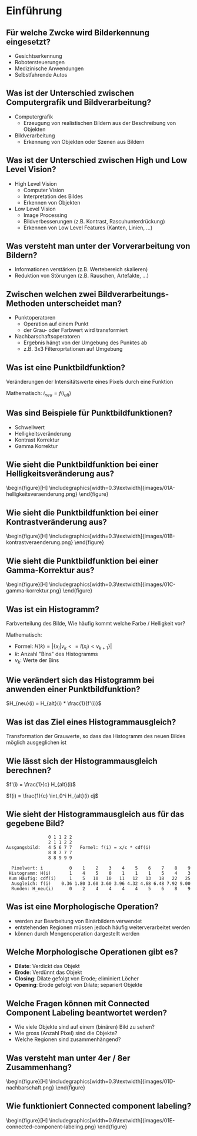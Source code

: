 # Einführung

## Für welche Zwcke wird Bilderkennung eingesetzt?
* Gesichtserkennung
* Robotersteuerungen
* Medizinische Anwendungen
* Selbstfahrende Autos

## Was ist der Unterschied zwischen Computergrafik und Bildverarbeitung?
* Computergrafik
    * Erzeugung von realistischen Bildern aus der Beschreibung von Objekten
* Bildverarbeitung
    * Erkennung von Objekten oder Szenen aus Bildern

## Was ist der Unterschied zwischen High und Low Level Vision?
* High Level Vision
    * Computer Vision
    * Interpretation des Bildes
    * Erkennen von Objekten
* Low Level Vision
    * Image Processing
    * Bildverbesserungen (z.B. Kontrast, Rascuhunterdrückung)
    * Erkennen von Low Level Features (Kanten, Linien, ...)

## Was versteht man unter der Vorverarbeitung von Bildern?
* Informationen verstärken (z.B. Wertebereich skalieren)
* Reduktion von Störungen (z.B. Rauschen, Artefakte, ...)

## Zwischen welchen zwei Bildverarbeitungs-Methoden unterscheidet man?
* Punktoperatoren
    * Operation auf einem Punkt
    * der Grau- oder Farbwert wird transformiert
* Nachbarschaftsoperatoren
    * Ergebnis hängt von der Umgebung des Punktes ab
    * z.B. 3x3 Filteroprtationen auf Umgebung

## Was ist eine Punktbildfunktion?
Veränderungen der Intensitätswerte eines Pixels durch eine Funktion

Mathematisch: $i_{neu} = f(i_{alt})$

## Was sind Beispiele für Punktbildfunktionen?
* Schwellwert
* Helligkeitsveränderung
* Kontrast Korrektur
* Gamma Korrektur

## Wie sieht die Punktbildfunktion bei einer Helligkeitsveränderung aus?
\begin{figure}[H]
    \includegraphics[width=0.3\textwidth]{images/01A-helligkeitsveraenderung.png}
\end{figure}

## Wie sieht die Punktbildfunktion bei einer Kontrastveränderung aus?
\begin{figure}[H]
    \includegraphics[width=0.3\textwidth]{images/01B-kontrastveraenderung.png}
\end{figure}

## Wie sieht die Punktbildfunktion bei einer Gamma-Korrektur aus?
\begin{figure}[H]
    \includegraphics[width=0.3\textwidth]{images/01C-gamma-korrektur.png}
\end{figure}

## Was ist ein Histogramm?
Farbverteilung des Bilde, Wie häufig kommt welche Farbe / Helligkeit vor?

Mathematisch: 

* Formel: $H(k) = |\{x_i | v_k <= I(x_i) < v_{k+1} \}|$
* $k$: Anzahl "Bins" des Histogramms
* $v_k$: Werte der Bins

## Wie verändert sich das Histogramm bei  anwenden einer Punktbildfunktion?
$H_{neu}(i) = H_{alt}(i) * \frac{1}{f'(i)}$

## Was ist das Ziel eines Histogrammausgleich?
Transformation der Grauwerte, so dass das Histogramm 
des neuen Bildes möglich ausgeglichen ist

## Wie lässt sich der Histogrammausgleich berechnen?
$f'(i) = \frac{1}{c} H_{alt}(i)$

$f(i) = \frac{1}{c} \int_0^i H_{alt}(i) dj$

## Wie sieht der Histogrammausgleich aus für das gegebene Bild?
```
                0 1 1 2 2
                2 1 1 2 2
Ausgangsbild:   4 5 6 7 7   Formel: f(i) = x/c * cdf(i)
                8 8 7 7 7
                8 8 9 9 9

  Pixelwert: i          0    1    2    3    4    5    6    7    8    9
 Histogramm: H(i)       1    4    5    0    1    1    1    5    4    3
 Kum Häufig: cdf(i)     1    5   10   10   11   12   13   18   22   25
  Ausgleich: f(i)    0.36 1.80 3.60 3.60 3.96 4.32 4.68 6.48 7.92 9.00
  Runden: H_neu(i)      0    2    4    4    4    4    5    6    8    9
```

## Was ist eine Morphologische Operation?
* werden zur Bearbeitung von Binärbildern verwendet
* entstehenden Regionen müssen jedoch häufig weiterverarbeitet werden
* können durch Mengenoperation dargestellt werden 

## Welche Morphologische Operationen gibt es?
* __Dilate__: Verdickt das Objekt
* __Erode__: Verdünnt das Objekt
* __Closing__: Dilate gefolgt von Erode; eliminiert Löcher
* __Opening__: Erode gefolgt von Dilate; separiert Objekte

## Welche Fragen können mit Connected Component Labeling beantwortet werden?
* Wie viele Objekte sind auf einem (binären) Bild zu sehen?
* Wie gross (Anzahl Pixel) sind die Objekte?
* Welche Regionen sind zusammenhängend?

## Was versteht man unter 4er / 8er Zusammenhang?
\begin{figure}[H]
    \includegraphics[width=0.3\textwidth]{images/01D-nachbarschaft.png}
\end{figure}

## Wie funktioniert Connected component labeling?
\begin{figure}[H]
    \includegraphics[width=0.6\textwidth]{images/01E-connected-component-labeling.png}
\end{figure}

